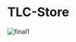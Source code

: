 # TLC-Store
![final1](https://github.com/infernotlc/TLC-Store/assets/70065773/4069253a-43f0-44af-a54b-251f3436b07a)
